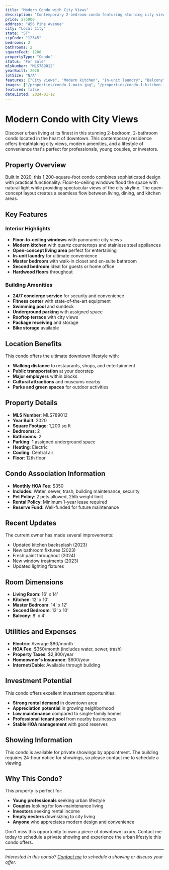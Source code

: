 ```yaml
---
title: "Modern Condo with City Views"
description: "Contemporary 2-bedroom condo featuring stunning city views, modern amenities, and a prime downtown location perfect for professionals or investors."
price: 275000
address: "456 Pine Avenue"
city: "Local City"
state: "ST"
zipCode: "12345"
bedrooms: 2
bathrooms: 2
squareFeet: 1200
propertyType: "Condo"
status: "For Sale"
mlsNumber: "MLS789012"
yearBuilt: 2020
lotSize: "N/A"
features: ["City views", "Modern kitchen", "In-unit laundry", "Balcony", "Gym access", "Pool", "Concierge", "Underground parking"]
images: ["/properties/condo-1-main.jpg", "/properties/condo-1-kitchen.jpg", "/properties/condo-1-view.jpg"]
featured: false
dateListed: 2024-01-12
---
```


# Modern Condo with City Views

Discover urban living at its finest in this stunning 2-bedroom, 2-bathroom condo located in the heart of downtown. This contemporary residence offers breathtaking city views, modern amenities, and a lifestyle of convenience that's perfect for professionals, young couples, or investors.

## Property Overview

Built in 2020, this 1,200-square-foot condo combines sophisticated design with practical functionality. Floor-to-ceiling windows flood the space with natural light while providing spectacular views of the city skyline. The open-concept layout creates a seamless flow between living, dining, and kitchen areas.

## Key Features

### Interior Highlights
- **Floor-to-ceiling windows** with panoramic city views
- **Modern kitchen** with quartz countertops and stainless steel appliances
- **Open-concept living area** perfect for entertaining
- **In-unit laundry** for ultimate convenience
- **Master bedroom** with walk-in closet and en-suite bathroom
- **Second bedroom** ideal for guests or home office
- **Hardwood floors** throughout

### Building Amenities
- **24/7 concierge service** for security and convenience
- **Fitness center** with state-of-the-art equipment
- **Swimming pool** and sundeck
- **Underground parking** with assigned space
- **Rooftop terrace** with city views
- **Package receiving** and storage
- **Bike storage** available

## Location Benefits

This condo offers the ultimate downtown lifestyle with:
- **Walking distance** to restaurants, shops, and entertainment
- **Public transportation** at your doorstep
- **Major employers** within blocks
- **Cultural attractions** and museums nearby
- **Parks and green spaces** for outdoor activities

## Property Details

- **MLS Number**: MLS789012
- **Year Built**: 2020
- **Square Footage**: 1,200 sq ft
- **Bedrooms**: 2
- **Bathrooms**: 2
- **Parking**: 1 assigned underground space
- **Heating**: Electric
- **Cooling**: Central air
- **Floor**: 12th floor

## Condo Association Information

- **Monthly HOA Fee**: $350
- **Includes**: Water, sewer, trash, building maintenance, security
- **Pet Policy**: 2 pets allowed, 25lb weight limit
- **Rental Policy**: Minimum 1-year lease required
- **Reserve Fund**: Well-funded for future maintenance

## Recent Updates

The current owner has made several improvements:
- Updated kitchen backsplash (2023)
- New bathroom fixtures (2023)
- Fresh paint throughout (2024)
- New window treatments (2023)
- Updated lighting fixtures

## Room Dimensions

- **Living Room**: 16' x 14'
- **Kitchen**: 12' x 10'
- **Master Bedroom**: 14' x 12'
- **Second Bedroom**: 12' x 10'
- **Balcony**: 8' x 4'

## Utilities and Expenses

- **Electric**: Average $80/month
- **HOA Fee**: $350/month (includes water, sewer, trash)
- **Property Taxes**: $2,800/year
- **Homeowner's Insurance**: $600/year
- **Internet/Cable**: Available through building

## Investment Potential

This condo offers excellent investment opportunities:
- **Strong rental demand** in downtown area
- **Appreciation potential** in growing neighborhood
- **Low maintenance** compared to single-family homes
- **Professional tenant pool** from nearby businesses
- **Stable HOA management** with good reserves

## Showing Information

This condo is available for private showings by appointment. The building requires 24-hour notice for showings, so please contact me to schedule a viewing.

## Why This Condo?

This property is perfect for:
- **Young professionals** seeking urban lifestyle
- **Couples** looking for low-maintenance living
- **Investors** seeking rental income
- **Empty nesters** downsizing to city living
- **Anyone** who appreciates modern design and convenience

Don't miss this opportunity to own a piece of downtown luxury. Contact me today to schedule a private showing and experience the urban lifestyle this condo offers.

---

*Interested in this condo? [Contact me](/contact) to schedule a showing or discuss your offer.* 
